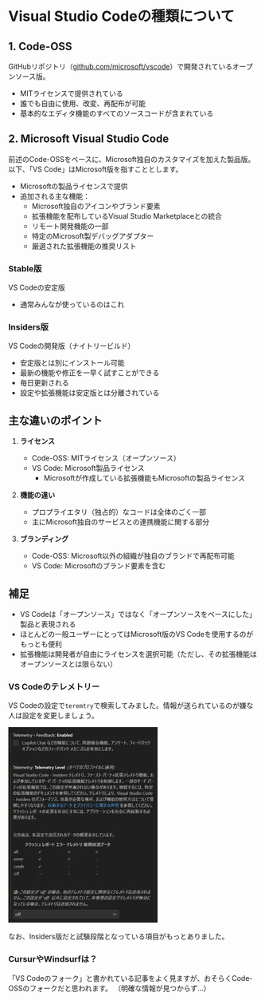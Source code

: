 # Visual Studio Codeの種類について

## 1. Code-OSS

GitHubリポジトリ（[github.com/microsoft/vscode](https://github.com/microsoft/vscode)）で開発されているオープンソース版。

- MITライセンスで提供されている
- 誰でも自由に使用、改変、再配布が可能
- 基本的なエディタ機能のすべてのソースコードが含まれている

## 2. Microsoft Visual Studio Code

前述のCode-OSSをベースに、Microsoft独自のカスタマイズを加えた製品版。  
以下、「VS Code」はMicrosoft版を指すこととします。

- Microsoftの製品ライセンスで提供
- 追加される主な機能：
  - Microsoft独自のアイコンやブランド要素
  - 拡張機能を配布しているVisual Studio Marketplaceとの統合
  - リモート開発機能の一部
  - 特定のMicrosoft製デバッグアダプター
  - 厳選された拡張機能の推奨リスト

### Stable版

VS Codeの安定版

- 通常みんなが使っているのはこれ

### Insiders版

VS Codeの開発版（ナイトリービルド）

- 安定版とは別にインストール可能
- 最新の機能や修正を一早く試すことができる
- 毎日更新される
- 設定や拡張機能は安定版とは分離されている

## 主な違いのポイント

1. **ライセンス**
    - Code-OSS: MITライセンス（オープンソース）
    - VS Code: Microsoft製品ライセンス
      - Microsoftが作成している拡張機能もMicrosoftの製品ライセンス

1. **機能の違い**
    - プロプライエタリ（独占的）なコードは全体のごく一部
    - 主にMicrosoft独自のサービスとの連携機能に関する部分

2. **ブランディング**
    - Code-OSS: Microsoft以外の組織が独自のブランドで再配布可能
    - VS Code: Microsoftのブランド要素を含む

## 補足

- VS Codeは「オープンソース」ではなく「オープンソースをベースにした」製品と表現される
- ほとんどの一般ユーザーにとってはMicrosoft版のVS Codeを使用するのがもっとも便利
- 拡張機能は開発者が自由にライセンスを選択可能（ただし、その拡張機能はオープンソースとは限らない）

### VS Codeのテレメトリー

VS Codeの設定で`teremtry`で検索してみました。情報が送られているのが嫌な人は設定を変更しましょう。

![vscode telemetry](pic/vscode_telemetry.jpg)

なお、Insiders版だと試験段階となっている項目がもっとありました。

### CursurやWindsurfは？

「VS Codeのフォーク」と書かれている記事をよく見ますが、おそらくCode-OSSのフォークだと思われます。
（明確な情報が見つからず...）
